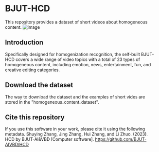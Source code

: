 # BJUT-HCD
This repository provides a dataset of short videos about homogeneous content.
![image](https://github.com/BJUT-AIVBD/HCD/blob/main/Fig1.png)

## Introduction
Specifically designed for homogenization recognition, the self-built BJUT-HCD covers a wide range of video topics with a total of 23 types of homogeneous content, including emotion, news, entertainment, fun, and creative editing categories.

## Download the dataset
The way to download the dataset and the examples of short vides are stored in the "homogeneous_content_dataset".

## Cite this repository
If you use this software in your work, please cite it using the following metadata.
Shuying Zhang, Jing Zhang, Hui Zhang, and Li Zhuo. (2023). HCD by BJUT-AI&VBD [Computer software]. https://github.com/BJUT-AIVBD/HCD
